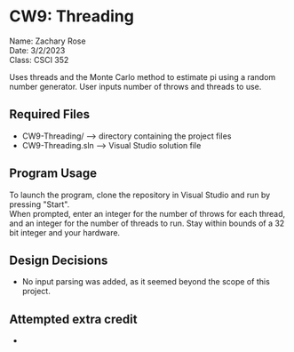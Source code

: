 # CW9: Threading
Name: Zachary Rose  
Date: 3/2/2023  
Class: CSCI 352

Uses threads and the Monte Carlo method to estimate pi using a random number generator. User inputs number of throws and threads to use. 

## Required Files
* CW9-Threading/ --> directory containing the project files
* CW9-Threading.sln --> Visual Studio solution file
## Program Usage
To launch the program, clone the repository in Visual Studio and run by pressing "Start".  
When prompted, enter an integer for the number of throws for each thread, and an integer for the number of threads to run. Stay within bounds of a 32 bit integer
and your hardware.

## Design Decisions
* No input parsing was added, as it seemed beyond the scope of this project.
## Attempted extra credit
  - 
